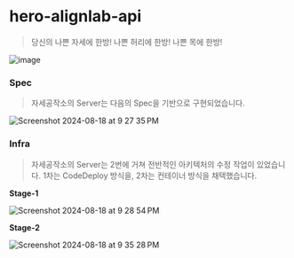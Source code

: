 # hero-alignlab-api

> 당신의 나쁜 자세에 한방! 나쁜 허리에 한방! 나쁜 목에 한방!

![image](https://github.com/user-attachments/assets/a1459e6f-96d4-465e-a738-41792c27bb15)

### Spec

> 자세공작소의 Server는 다음의 Spec을 기반으로 구현되었습니다.

![Screenshot 2024-08-18 at 9 27 35 PM](https://github.com/user-attachments/assets/221fc8cb-cc23-4538-bde7-8a409f67a75b)

### Infra

> 자세공작소의 Server는 2번에 거쳐 전반적인 아키텍처의 수정 작업이 있었습니다.
> 1차는 CodeDeploy 방식을, 2차는 컨테이너 방식을 채택했습니다.

**Stage-1**

![Screenshot 2024-08-18 at 9 28 54 PM](https://github.com/user-attachments/assets/ad1fb46b-905c-461c-8912-5ef9302fe44b)

**Stage-2**

![Screenshot 2024-08-18 at 9 35 28 PM](https://github.com/user-attachments/assets/4ddf7c8f-d938-4224-b8a8-4e195dfc9046)
